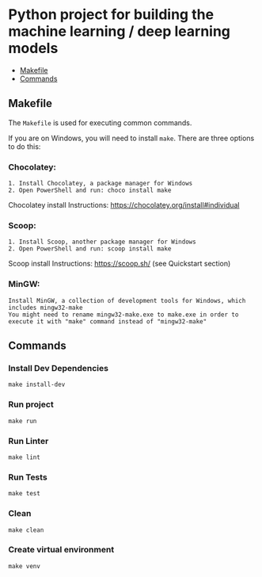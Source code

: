 # Python project for building the machine learning / deep learning models
- [Makefile](#makefile)
- [Commands](#commands)

## Makefile

The `Makefile` is used for executing common commands.

If you are on Windows, you will need to install `make`. There are three options to do this:

### Chocolatey:

    1. Install Chocolatey, a package manager for Windows 
    2. Open PowerShell and run: choco install make
Chocolatey install Instructions: https://chocolatey.org/install#individual

### Scoop:

    1. Install Scoop, another package manager for Windows
    2. Open PowerShell and run: scoop install make
Scoop install Instructions: https://scoop.sh/ (see Quickstart section)

### MinGW:

    Install MinGW, a collection of development tools for Windows, which includes mingw32-make
    You might need to rename mingw32-make.exe to make.exe in order to execute it with "make" command instead of "mingw32-make"

## Commands

### Install Dev Dependencies
  ```
  make install-dev
  ```

### Run project
  ```
  make run
  ```

### Run Linter
  ```
  make lint
  ```
  
### Run Tests
  ```
  make test
  ```
  
### Clean
  ```
  make clean
  ```

### Create virtual environment
  ```
  make venv
  ```

